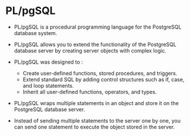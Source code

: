 # PL/pgSQL

- PL/pgSQL is a procedural programming language for the PostgreSQL database system.

- PL/pgSQL allows you to extend the functionality of the PostgreSQL database server by creating server objects with complex logic.

- PL/pgSQL was designed to :

  - Create user-defined functions, stored procedures, and triggers.
  - Extend standard SQL by adding control structures such as if, case, and loop statements.
  - Inherit all user-defined functions, operators, and types.

- PL/pgSQL wraps multiple statements in an object and store it on the PostgreSQL database server.

- Instead of sending multiple statements to the server one by one, you can send one statement to execute the object stored in the server.
